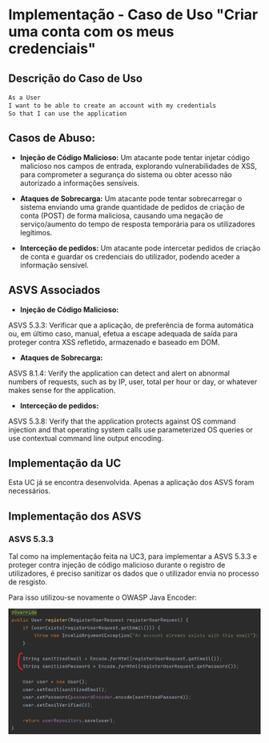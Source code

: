 # Implementação - Caso de Uso "Criar uma conta com os meus credenciais"

## Descrição do Caso de Uso

```
As a User
I want to be able to create an account with my credentials
So that I can use the application
```

## Casos de Abuso:

- **Injeção de Código Malicioso:** Um atacante pode tentar injetar código malicioso nos campos de entrada, explorando 
vulnerabilidades de XSS, para comprometer a segurança do sistema ou obter acesso não autorizado a informações sensíveis.

- **Ataques de Sobrecarga:** Um atacante pode tentar sobrecarregar o sistema enviando uma grande quantidade de pedidos 
de criação de conta (POST) de forma maliciosa, causando uma negação de serviço/aumento do tempo de resposta temporária 
para os utilizadores legítimos.

- **Interceção de pedidos:** Um atacante pode intercetar pedidos de criação de conta e guardar os credenciais do utilizador,
podendo aceder a informação sensível.

## ASVS Associados

- **Injeção de Código Malicioso:**

ASVS 5.3.3: Verificar que a aplicação, de preferência de forma automática ou, em último caso, manual, efetua a escape adequada de saída para proteger contra XSS refletido, armazenado e baseado em DOM.

- **Ataques de Sobrecarga:**

ASVS 8.1.4: Verify the application can detect and alert on abnormal numbers of requests, such as by IP, user, total per hour or day, or whatever makes sense for the application.

- **Interceção de pedidos:**

ASVS 5.3.8: Verify that the application protects against OS command injection and that operating system calls use parameterized OS queries or use contextual command line output encoding.

## Implementação da UC

Esta UC já se encontra desenvolvida. Apenas a aplicação dos ASVS foram necessários.

## Implementação dos ASVS

### ASVS 5.3.3

Tal como na implementação feita na UC3, para implementar a ASVS 5.3.3 e proteger contra injeção de código malicioso durante o registro de utilizadores, 
é preciso sanitizar os dados que o utilizador envia no processo de resgisto.

Para isso utilizou-se novamente o OWASP Java Encoder:

![ecoder.png](img%2Fecoder.png)
</br>
</br>